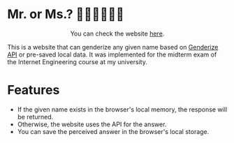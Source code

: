 # Mr. or Ms.? 🙋🏻‍♂️🙋🏻‍♀️
<p align="center"> You can check the website <a href="https://alirezasm.github.io/mr_or_ms/" target="_blank">here</a>. </p>

This is a website that can genderize any given name based on [Genderize API](https://genderize.io/) or pre-saved local data. It was implemented for the midterm exam of the Internet Engineering course at my university.

# Features
- If the given name exists in the browser's local memory, the response will be returned.
- Otherwise, the website uses the API for the answer.
- You can save the perceived answer in the browser's local storage.
